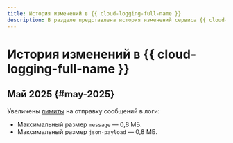 ```yaml
---
title: История изменений в {{ cloud-logging-full-name }}
description: В разделе представлена история изменений сервиса {{ cloud-logging-name }}.
---
```


# История изменений в {{ cloud-logging-full-name }}

## Май 2025 {#may-2025}

Увеличены [лимиты](concepts/limits.md) на отправку сообщений в логи:
  * Максимальный размер `message` — 0,8 МБ.
  * Максимальный размер `json-payload` — 0,8 МБ.
